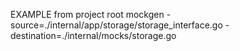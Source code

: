EXAMPLE from project root
mockgen -source=./internal/app/storage/storage_interface.go -destination=./internal/mocks/storage.go